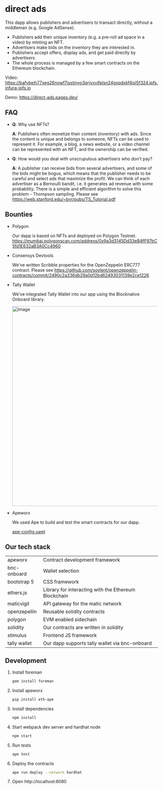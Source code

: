 # direct ads

This dapp allows publishers and advertisers to transact directly, without a
middleman (e.g. Google AdSense).

- Publishers add their unique inventory (e.g. a pre-roll ad space in a video)
  by minting an NFT.
- Advertisers make bids on the inventory they are interested in.
- Publishers accept offers, display ads, and get paid directly by advertisers.
- The whole process is managed by a few smart contracts on the Ethereum
  blockchain.

Video: https://bafybeih77xeg26nowf7isstinyo3qrjvxvifelsn24gxpdxkf4isl5f324.ipfs.infura-ipfs.io

Demo: https://direct-ads.pages.dev/

## FAQ

- **Q**: Why use NFTs?

  **A**: Publishers often monetize their content (inventory) with ads. Since the
  content is unique and belongs to someone, NFTs can be used to represent it.
  For example, a blog, a news website, or a video channel can be represented
  with an NFT, and the ownership can be verified.

- **Q**: How would you deal with unscrupulous advertisers who don't pay?

  **A**: A publisher can receive bids from several advertisers, and some of the
  bids might be bogus, which means that the publisher needs to be careful and
  select ads that maximize the profit. We can think of each advertiser as a
  Bernoulli bandit, i.e. it generates ad revenue with some probability. There is
  a simple and efficient algorithm to solve this problem - Thompson sampling.
  Please see https://web.stanford.edu/~bvr/pubs/TS_Tutorial.pdf

## Bounties

- Polygon

  Our dapp is based on NFTs and deployed on Polygon Testnet.
  https://mumbai.polygonscan.com/address/0x9a3d3145Dd33eB4fF97bC5fd1E632aB3A0Cc4960

- Consensys Devtools

  We've written Scribble properties for the OpenZeppelin ERC777 contract. Please
  see https://github.com/soylent/openzeppelin-contracts/commit/2490c2a336db29a0d12bd62493031139e2ce1226

- Tally Wallet

  We've integrated Tally Wallet into our app using the Blocknative Onboard
  library.

  <img width="657" alt="image" src="https://user-images.githubusercontent.com/1593860/154835421-31c26b62-12cd-44f6-9b73-9077aa44e32b.png">

* Apeworx

  We used Ape to build and test the smart contracts for our dapp.

  [ape-config.yaml](https://github.com/direct-ads/direct-ads/blob/main/ape-config.yaml)

## Our tech stack

|              |                                                      |
| ------------ | ---------------------------------------------------- |
| apeworx      | Contract development framework                       |
| bnc-onboard  | Wallet selection                                     |
| bootstrap 5  | CSS framework                                        |
| ethers.js    | Library for interacting with the Ethereum Blockchain |
| maticvigil   | API gateway for the matic network                    |
| openzepellin | Reusable solidity contracts                          |
| polygon      | EVM enabled sidechain                                |
| solidity     | Our contracts are written in solidity                |
| stimulus     | Frontend JS framework                                |
| tally wallet | Our dapp supports tally wallet via bnc-onboard       |

## Development

1. Install foreman
   ```sh
   gem install foreman
   ```
1. Install apeworx
   ```sh
   pip install eth-ape
   ```
1. Install dependencies
   ```sh
   npm install
   ```
1. Start webpack dev server and hardhat node
   ```sh
   npm start
   ```
1. Run tests
   ```sh
   ape test
   ```
1. Deploy the contracts
   ```sh
   ape run deploy --network hardhat
   ```
1. Open http://localhost:8080
